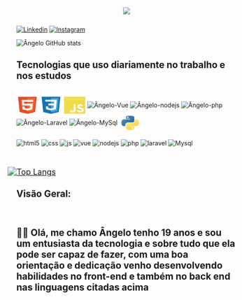 <h1 align="center">
  <a href="https://git.io/typing-svg">
    <img src="https://readme-typing-svg.herokuapp.com/?lines=Hello,+There!+🤖;I'm+Ângelo+Santiago;Full-Stack+Developer;Nice+to+meet+you!&center=true&size=26&color=#3B8C6E&background=FFFFFF00">
  </a>
</h1>
  
  [![Linkedin](https://img.shields.io/badge/LinkedIn-0077B5?style=for-the-badge&logo=linkedin&logoColor=white)](https://www.linkedin.com/in/%C3%A2ngelo-santiago-a4b2a0260/)
  [![Instagram](https://img.shields.io/badge/Instagram-E4405F?style=for-the-badge&logo=instagram&logoColor=white)](https://www.instagram.com/angelu_santiago/)

  ![Ângelo GitHub stats](https://github-readme-stats.vercel.app/api?username=Angelo-Santiago&show_icons=true&theme=merko&count_private=true)



  ## Tecnologias que uso diariamente no trabalho e nos estudos 
  <br>
  <div style="display: inline_block">
  <img align="center" alt="Ângelo-HTML" height="40" width="50" src="https://raw.githubusercontent.com/devicons/devicon/master/icons/html5/html5-original.svg">
  <img align="center" alt="Ângelo-CSS" height="40" width="50" src="https://raw.githubusercontent.com/devicons/devicon/master/icons/css3/css3-original.svg">
  <img align="center" alt="Rafa-Js" height="40" width="50" src="https://raw.githubusercontent.com/devicons/devicon/master/icons/javascript/javascript-plain.svg">
  <img align="center" alt="Ângelo-Vue" height="40" width="50" src="https://cdn.jsdelivr.net/gh/devicons/devicon/icons/vuejs/vuejs-original.svg">
  <img align="center" alt="Ângelo-nodejs" height="40" width="50" src="https://cdn.jsdelivr.net/gh/devicons/devicon/icons/nodejs/nodejs-original-wordmark.svg">
  <img align="center" alt="Ângelo-php" height="40" width="50" src="https://cdn.jsdelivr.net/gh/devicons/devicon/icons/php/php-original.svg">
  <img align="center" alt="Ângelo-Laravel" height="40" width="50" src="https://cdn.jsdelivr.net/gh/devicons/devicon/icons/laravel/laravel-plain-wordmark.svg">
  <img align="center" alt="Ângelo-MySql" height="40" width="50" src="https://cdn.jsdelivr.net/gh/devicons/devicon/icons/mysql/mysql-original-wordmark.svg">
  <img align="center" alt="Ângelo-Python" height="40" width="50" src="https://raw.githubusercontent.com/devicons/devicon/master/icons/python/python-original.svg">

</div>
<br>
  <div style="display: inline_block">
    <img align="center" alt="html5" src="https://img.shields.io/badge/HTML5-E34F26?style=for-the-badge&logo=html5&logoColor=white" />
    <img align="center" alt="css" src="https://img.shields.io/badge/CSS3-1572B6?style=for-the-badge&logo=css3&logoColor=white" />
    <img align="center" alt="js" src="https://img.shields.io/badge/JavaScript-F7DF1E?style=for-the-badge&logo=javascript&logoColor=black" />
    <img align="center" alt="vue" src="https://img.shields.io/badge/Vue.js-35495E?style=for-the-badge&logo=vue.js&logoColor=4FC08D" />
    <img align="center" alt="nodejs" src="https://img.shields.io/badge/Node.js-43853D?style=for-the-badge&logo=node.js&logoColor=white" />
    <img align="center" alt="php" src="https://img.shields.io/badge/PHP-777BB4?style=for-the-badge&logo=php&logoColor=white" />
    <img align="center" alt="laravel" src="https://img.shields.io/badge/Laravel-FF2D20?style=for-the-badge&logo=laravel&logoColor=white" />
    <img align="center" alt="Mysql" src="https://img.shields.io/badge/MySQL-00000F?style=for-the-badge&logo=mysql&logoColor=white" />
  </div>

  <br>
  <br>
  <div style="scale: 1.3; margin-left: 3rem;">
    
  [![Top Langs](https://github-readme-stats.vercel.app/api/top-langs/?username=Angelo-Santiago&layout=pie)](https://github.com/Angelo-Santiago/github-readme-stats) 

  </div>


  ## Visão Geral:
  <br/>

  ## 👨‍💻 Olá, me chamo Ângelo tenho 19 anos e sou um entusiasta da tecnologia e sobre tudo que ela pode ser capaz de fazer, com uma boa orientação e dedicação venho desenvolvendo habilidades no front-end e também no back end nas linguagens citadas acima




